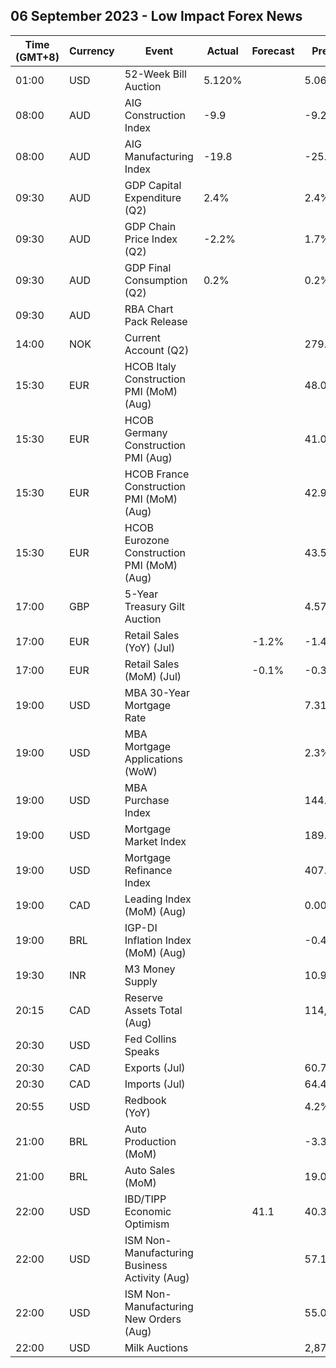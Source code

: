 ## 06 September 2023 - Low Impact Forex News

| Time (GMT+8) | Currency | Event | Actual | Forecast | Previous |
|------|----------|-------|--------|----------|----------|
| 01:00 | USD | 52-Week Bill Auction | 5.120% |  | 5.060% |
| 08:00 | AUD | AIG Construction Index | -9.9 |  | -9.2 |
| 08:00 | AUD | AIG Manufacturing Index | -19.8 |  | -25.6 |
| 09:30 | AUD | GDP Capital Expenditure (Q2) | 2.4% |  | 2.4% |
| 09:30 | AUD | GDP Chain Price Index (Q2) | -2.2% |  | 1.7% |
| 09:30 | AUD | GDP Final Consumption (Q2) | 0.2% |  | 0.2% |
| 09:30 | AUD | RBA Chart Pack Release |  |  |  |
| 14:00 | NOK | Current Account (Q2) |  |  | 279.7B |
| 15:30 | EUR | HCOB Italy Construction PMI (MoM) (Aug) |  |  | 48.0 |
| 15:30 | EUR | HCOB Germany Construction PMI (Aug) |  |  | 41.0 |
| 15:30 | EUR | HCOB France Construction PMI (MoM) (Aug) |  |  | 42.9 |
| 15:30 | EUR | HCOB Eurozone Construction PMI (MoM) (Aug) |  |  | 43.5 |
| 17:00 | GBP | 5-Year Treasury Gilt Auction |  |  | 4.575% |
| 17:00 | EUR | Retail Sales (YoY) (Jul) |  | -1.2% | -1.4% |
| 17:00 | EUR | Retail Sales (MoM) (Jul) |  | -0.1% | -0.3% |
| 19:00 | USD | MBA 30-Year Mortgage Rate |  |  | 7.31% |
| 19:00 | USD | MBA Mortgage Applications (WoW) |  |  | 2.3% |
| 19:00 | USD | MBA Purchase Index |  |  | 144.9 |
| 19:00 | USD | Mortgage Market Index |  |  | 189.0 |
| 19:00 | USD | Mortgage Refinance Index |  |  | 407.1 |
| 19:00 | CAD | Leading Index (MoM) (Aug) |  |  | 0.00% |
| 19:00 | BRL | IGP-DI Inflation Index (MoM) (Aug) |  |  | -0.40% |
| 19:30 | INR | M3 Money Supply |  |  | 10.9% |
| 20:15 | CAD | Reserve Assets Total (Aug) |  |  | 114,512.0B |
| 20:30 | USD | Fed Collins Speaks |  |  |  |
| 20:30 | CAD | Exports (Jul) |  |  | 60.70B |
| 20:30 | CAD | Imports (Jul) |  |  | 64.43B |
| 20:55 | USD | Redbook (YoY) |  |  | 4.2% |
| 21:00 | BRL | Auto Production (MoM) |  |  | -3.3% |
| 21:00 | BRL | Auto Sales (MoM) |  |  | 19.0% |
| 22:00 | USD | IBD/TIPP Economic Optimism |  | 41.1 | 40.3 |
| 22:00 | USD | ISM Non-Manufacturing Business Activity (Aug) |  |  | 57.1 |
| 22:00 | USD | ISM Non-Manufacturing New Orders (Aug) |  |  | 55.0 |
| 22:00 | USD | Milk Auctions |  |  | 2,875.0 |
